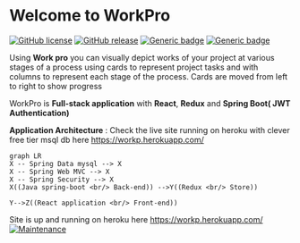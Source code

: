 # Welcome to WorkPro
[![GitHub license](https://img.shields.io/github/license/Naereen/StrapDown.js.svg)](https://github.com/Naereen/StrapDown.js/blob/master/LICENSE)
[![GitHub release](https://img.shields.io/github/release/Naereen/StrapDown.js.svg)](https://GitHub.com/Naereen/StrapDown.js/releases/)
[![Generic badge](https://img.shields.io/badge/<Springboot>-<2>-<COLOR>.svg)](https://shields.io/)
[![Generic badge](https://img.shields.io/badge/<React>-<16.7>-<COLOR>.svg)](https://shields.io/)

Using **Work pro** you can visually depict works of your project at various stages of a process using cards to represent project tasks and with columns to represent each stage of the process. Cards are moved from left to right to show progress

WorkPro is **Full-stack application** with **React**, **Redux** and **Spring Boot( JWT Authentication)** 

**Application Architecture** :
 Check the live site running on heroku with clever free tier msql db 
 here https://workp.herokuapp.com/
```mermaid
graph LR
X -- Spring Data mysql --> X
X -- Spring Web MVC --> X
X -- Spring Security --> X
X((Java spring-boot <br/> Back-end)) -->Y((Redux <br/> Store))

Y-->Z((React application <br/> Front-end))
```

Site is up and running on heroku here https://workp.herokuapp.com/
[![Maintenance](https://img.shields.io/badge/Maintained%3F-yes-green.svg)](https://bitbucket.org/lbesson/ansi-colors)
